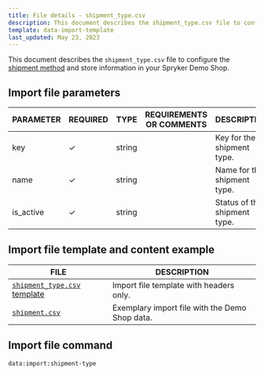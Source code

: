 ```yaml
---
title: File details - shipment_type.csv
description: This document describes the shipment_type.csv file to configure the Shipment information in your Spryker Demo Shop.
template: data-import-template
last_updated: May 23, 2023
---
```


This document describes the `shipment_type.csv` file to configure the [shipment method](/docs/pbc/all/carrier-management/base-shop/shipment-feature-overview.html) and store information in your Spryker Demo Shop.

## Import file parameters

| PARAMETER | REQUIRED | TYPE | REQUIREMENTS OR COMMENTS | DESCRIPTION |
|---|---|---|---|---|
| key | &check; | string | | Key for the shipment type. |
| name | &check; | string | | Name for the shipment type. |
| is_active | &check; | string | | Status of the shipment type. |


## Import file template and content example

| FILE | DESCRIPTION |
|---|---|
| [`shipment_type.csv` template](https://spryker.s3.eu-central-1.amazonaws.com/docs/pbc/all/carrier-management/base-shop/import-and-export-data/file-details-shipment-type.csv.md/shipment_type.csv) | Import file template with headers only. |
| [`shipment.csv`](https://spryker.s3.eu-central-1.amazonaws.com/docs/pbc/all/carrier-management/base-shop/import-and-export-data/file-details-shipment-type.csv.md/template_shipment_type.csv) | Exemplary import file with the Demo Shop data. |

## Import file command

```bash
data:import:shipment-type
```